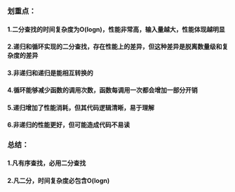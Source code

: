 ### 划重点：

#### 1.二分查找的时间复杂度为O(logn)，性能非常高，输入量越大，性能体现越明显
#### 2.递归和循环实现的二分查找，存在性能上的差异，但这种差异是脱离数量级和复杂度的差异
#### 3.非递归和递归是能相互转换的
#### 4.循环能够减少函数的调用次数，函数每调用一次都会增加一部分开销
#### 5.递归增加了性能消耗，但其代码逻辑清晰，易于理解
#### 6.非递归的性能更好，但可能造成代码不易读

### 总结：

#### 1.凡有序查找，必用二分查找
#### 2.凡二分，时间复杂度必包含O(logn)

